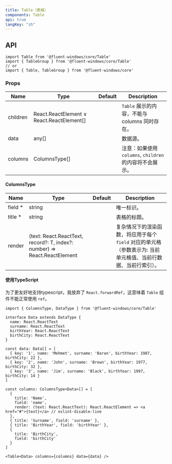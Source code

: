 ```yaml
---
title: Table（表格）
components: Table
api: true
langKey: "zh"
---
```


## API

```
import Table from '@fluent-windows/core/Table'
import { TableGroup } from '@fluent-windows/core/Table'
// or
import { Table, TableGroup } from '@fluent-windows/core'
```

### Props

| Name | Type | Default | Description |
| --- | --- | --- | --- |
| children | React.ReactElement &or; React.ReactElement[] |  | `Table` 展示的内容，不能与 columns 同时存在。 |
| data | any[] |  | 数据源。 |
| columns | ColumnsType[] |  | 注意：如果使用 `columns`, `children` 的内容将不会展示。 |

#### ColumnsType

| Name | Type | Default | Description |
| --- | --- | --- | --- |
| field&nbsp;* | string |  | 唯一标识。 |
| title&nbsp;* | string |  | 表格的标题。 |
| render | (text: React.ReactText, record?: T, index?: number) => React.ReactElement |  | 复杂情况下的渲染函数，将应用于每个 `field` 对应的单元格（参数表示为: 当前单元格值、当前行数据、当前行索引）。 |

#### 使用TypeScript

为了更友好地支持typescript，我放弃了 `React.forwardRef`，这意味着 `Table` 组件不能正常使用 `ref`。

```tsx
import { ColumnsType, DataType } from '@fluent-windows/core/Table'

interface Data extends DataType {
  name: React.ReactText
  surname: React.ReactText
  birthYear: React.ReactText
  birthCity: React.ReactText
}

const data: Data[] = [
  { key: '1', name: 'Mehmet', surname: 'Baran', birthYear: 1987, birthCity: 22 },
  { key: '2', name: 'John', surname: 'Brown', birthYear: 1977, birthCity: 32 },
  { key: '3', name: 'Jim', surname: 'Black', birthYear: 1997, birthCity: 14 }
]

const columns: ColumnsType<Data>[] = [
  {
    title: 'Name',
    field: 'name',
    render: (text: React.ReactText): React.ReactElement => <a href="#">{text}</a> // eslint-disable-line
  },
  { title: 'Surname', field: 'surname' },
  { title: 'BirthYear', field: 'birthYear' },
  {
    title: 'BirthCity',
    field: 'birthCity'
  }
]

<Table<Data> columns={columns} data={data} />
```
